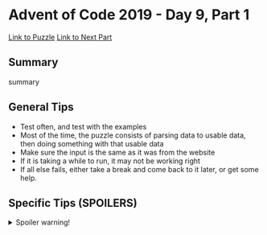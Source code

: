 # Advent of Code 2019 - Day 9, Part 1

[Link to Puzzle](https://adventofcode.com/2019/day/9)
[Link to Next Part](https://github.com/CodingAP/unofficial-aoc-syllabus/blob/main/years/2019/day9/part2.md)

## Summary
summary

## General Tips
- Test often, and test with the examples
- Most of the time, the puzzle consists of parsing data to usable data, then doing something with that usable data
- Make sure the input is the same as it was from the website
- If it is taking a while to run, it may not be working right
- If all else fails, either take a break and come back to it later, or get some help.

## Specific Tips (SPOILERS)
<details> <summary>Spoiler warning!</summary>

specific tips

</details>